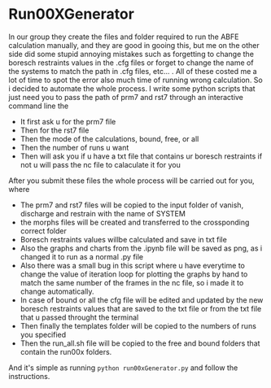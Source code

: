 # Run00XGenerator 
In our group they create the files and folder required to run the ABFE calculation manually, and they are good in gooing this, but me on the other side did some stupid annoying mistakes such as forgetting to change the boresch restraints values in the .cfg files or forget to change the name of the systems to match the path in .cfg files, etc... . All of these costed me a lot of time to spot the error also much time of running wrong calculation. So i decided to automate the whole process. I write some python scripts that just need you to pass the path of prm7 and rst7 through an interactive command line the
 - It first ask u for the prm7 file
 - Then for the rst7 file
 - Then the mode of the calculations, bound, free, or all
 - Then the number of runs u want
 - Then will ask you if u have a txt file that contains ur boresch restraints if not u will pass the nc file to calaculate it for you


After you submit these files the whole process will be carried out for you, where
 - The prm7 and rst7 files will be copied to the input folder of vanish, discharge and restrain with the name of SYSTEM
 - the morphs files will be created and transferred to the crossponding correct folder
 - Boresch restraints values willbe calculated and save in txt file
 - Also the graphs and charts from the .ipynb file will be saved as png, as i changed it to run as a normal .py file
 - Also there was a small bug in this script where u have everytime to change the value of iteration loop for plotting the graphs by hand to match the same number of the frames in the nc file, so i made it to change automatically.
 - In case of bound or all the cfg file will be edited and updated by the new boresch restraints values that are saved to the txt file or from the txt file that u passed throught the terminal 
 - Then finally the templates folder will be copied to the numbers of runs you specified
 - Then the run_all.sh file will be copied to the free and bound folders that contain the run00x folders. 

And it's simple as running `python run00xGenerator.py` and follow the instructions. 

